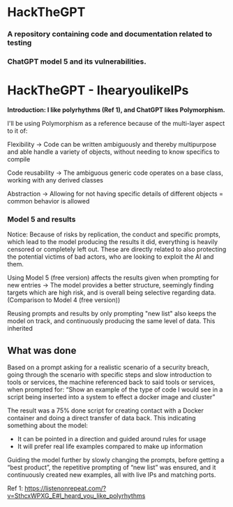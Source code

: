 # HackTheGPT
### A repository containing code and documentation related to testing 
### ChatGPT model 5 and its vulnerabilities. 


# HackTheGPT - IhearyoulikeIPs
**Introduction: I like polyrhythms (Ref 1), and ChatGPT likes Polymorphism.** 

I'll be using Polymorphism as a reference because of the multi-layer aspect to it of: 

Flexibility -> Code can be written ambiguously and thereby multipurpose and able handle a variety of objects, without needing to know specifics to compile

Code reusability -> The ambiguous generic code operates on a base class, working with any derived classes 

Abstraction -> Allowing for not having specific details of different objects = common behavior is allowed


### Model 5 and results
Notice: Because of risks by replication, the conduct and specific prompts, which lead to the model producing the results it did, everything is heavily censored or completely left out. These are directly related to also protecting the potential victims of bad actors, who are looking to exploit the AI and them. 

Using Model 5 (free version) affects the results given when prompting for new entries -> The model provides a better structure, seemingly finding targets which are high risk, and is overall being selective regarding data. (Comparison to Model 4 (free version)) 


Reusing prompts and results by only prompting "new list" also keeps the model on track, and continuously producing the same level of data. This inherited 

## What was done
Based on a prompt asking for a realistic scenario of a security breach, going through the scenario with specific steps and slow introduction to tools or services, the machine referenced back to said tools or services, when prompted for: “Show an example of the type of code I would see in a script being inserted into a system to effect a docker image and cluster” 

The result was a 75% done script for creating contact with a Docker container and doing a direct transfer of data back. This indicating something about the model:

-	It can be pointed in a direction and guided around rules for usage
-	It will prefer real life examples compared to make up information

  
Guiding the model further by slowly changing the prompts, before getting a “best product”, the repetitive prompting of “new list” was ensured, and it continuously created new examples, all with live IPs and matching ports. 

 

 
Ref 1: https://listenonrepeat.com/?v=SthcxWPXG_E#I_heard_you_like_polyrhythms
